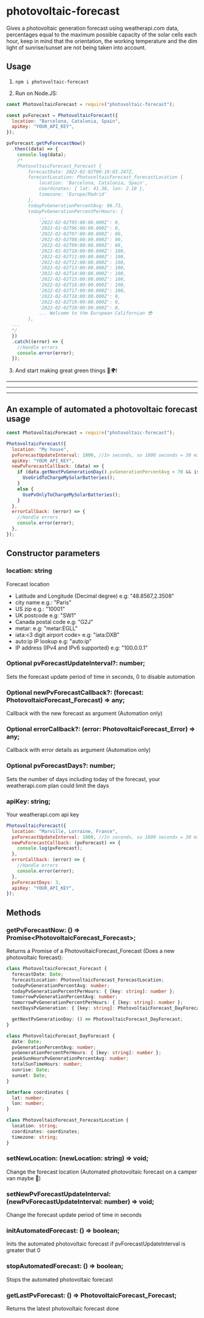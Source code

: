# photovoltaic-forecast

Gives a photovoltaic generation forecast using weatherapi.com data, percentages equal to the maximum possible capacity of the solar cells each hour, keep in mind that the orientation, the working temperature and the dim light of sunrise/sunset are not being taken into account.

## Usage

1. `npm i photovoltaic-forecast`

2. Run on Node.JS:

```javascript
const PhotovoltaicForecast = require("photovoltaic-forecast");

const pvForecast = PhotovoltaicForecast({
  location: "Barcelona, Catalonia, Spain",
  apiKey: "YOUR_API_KEY",
});

pvForecast.getPvForecastNow()
  .then((data) => {
    console.log(data);
    /*
    PhotovoltaicForecast_Forecast {
        forecastDate: 2022-02-02T00:19:03.247Z,
        forecastLocation: PhotovoltaicForecast_ForecastLocation {
            location: 'Barcelona, Catalonia, Spain',
            coordinates: { lat: 41.38, lon: 2.18 },
            timezone: 'Europe/Madrid'
        },
        todayPvGenerationPercentAvg: 96.73,
        todayPvGenerationPercentPerHours: {
            ...
            '2022-02-02T05:00:00.000Z': 0,
            '2022-02-02T06:00:00.000Z': 0,
            '2022-02-02T07:00:00.000Z': 86,
            '2022-02-02T08:00:00.000Z': 90,
            '2022-02-02T09:00:00.000Z': 88,
            '2022-02-02T10:00:00.000Z': 100,
            '2022-02-02T11:00:00.000Z': 100,
            '2022-02-02T12:00:00.000Z': 100,
            '2022-02-02T13:00:00.000Z': 100,
            '2022-02-02T14:00:00.000Z': 100,
            '2022-02-02T15:00:00.000Z': 100,
            '2022-02-02T16:00:00.000Z': 100,
            '2022-02-02T17:00:00.000Z': 100,
            '2022-02-02T18:00:00.000Z': 0,
            '2022-02-02T19:00:00.000Z': 0,
            '2022-02-02T20:00:00.000Z': 0,
            ... Welcome to the European Californian 😎
        },
  ...
  */
  })
  .catch((error) => {
    //Handle errors
    console.error(error);
  });
```

3. And start making great green things 🌱🌍!

---

---

---

## An example of automated a photovoltaic forecast usage

```javascript
const PhotovoltaicForecast = require("photovoltaic-forecast");

PhotovoltaicForecast({
  location: "My house",
  pvForecastUpdateInterval: 1800, //In seconds, so 1800 seconds = 30 minutes
  apiKey: "YOUR_API_KEY",
  newPvForecastCallback: (data) => {
    if (data.getNextPvGenerationDay().pvGenerationPercentAvg < 70 && isOffPeakHour()){
      UseGridToChargeMySolarBatteries();
    }
    else {
      UsePvOnlyToChargeMySolarBatteries();
    }
  },
  errorCallback: (error) => {
    //Handle errors
    console.error(error);
  },
});
```

## Constructor parameters

### location: string

Forecast location

- Latitude and Longitude (Decimal degree) e.g: "48.8567,2.3508"
- city name e.g.: "Paris"
- US zip e.g.: "10001"
- UK postcode e.g: "SW1"
- Canada postal code e.g: "G2J"
- metar:<metar code> e.g: "metar:EGLL"
- iata:<3 digit airport code> e.g: "iata:DXB"
- auto:ip IP lookup e.g: "auto:ip"
- IP address (IPv4 and IPv6 supported) e.g: "100.0.0.1"

### Optional pvForecastUpdateInterval?: number;

Sets the forecast update period of time in seconds, 0 to disable automation

### Optional newPvForecastCallback?: (forecast: PhotovoltaicForecast_Forecast) => any;

Callback with the new forecast as argument (Automation only)

### Optional errorCallback?: (error: PhotovoltaicForecast_Error) => any;

Callback with error details as argument (Automation only)

### Optional pvForecastDays?: number;

Sets the number of days including today of the forecast, your weatherapi.com plan could limit the days

### apiKey: string;

Your weatherapi.com api key

```javascript
PhotovoltaicForecast({
  location: "Marville, Lorraine, France",
  pvForecastUpdateInterval: 1800, //In seconds, so 1800 seconds = 30 minutes
  newPvForecastCallback: (pvForecast) => {
    console.log(pvForecast);
  },
  errorCallback: (error) => {
    //Handle errors
    console.error(error);
  },
  pvForecastDays: 3,
  apiKey: "YOUR_API_KEY",
});
```

## Methods

### getPvForecastNow: () => Promise<PhotovoltaicForecast_Forecast>;

Returns a Promise of a PhotovoltaicForecast_Forecast (Does a new photovoltaic forecast):

```typescript
class PhotovoltaicForecast_Forecast {
  forecastDate: Date;
  forecastLocation: PhotovoltaicForecast_ForecastLocation;
  todayPvGenerationPercentAvg: number;
  todayPvGenerationPercentPerHours: { [key: string]: number };
  tomorrowPvGenerationPercentAvg: number;
  tomorrowPvGenerationPercentPerHours: { [key: string]: number };
  nextDaysPvGeneration: { [key: string]: PhotovoltaicForecast_DayForecast };

  getNextPvGenerationDay: () => PhotovoltaicForecast_DayForecast;
}

class PhotovoltaicForecast_DayForecast {
  date: Date;
  pvGenerationPercentAvg: number;
  pvGenerationPercentPerHours: { [key: string]: number };
  peakSunHoursPvGenerationPercentAvg: number;
  totalSunTimeHours: number;
  sunrise: Date;
  sunset: Date;
}

interface coordinates {
  lat: number;
  lon: number;
}

class PhotovoltaicForecast_ForecastLocation {
  location: string;
  coordinates: coordinates;
  timezone: string;
}
```

### setNewLocation: (newLocation: string) => void;

Change the forecast location (Automated photovoltaic forecast on a camper van maybe 👀)

### setNewPvForecastUpdateInterval: (newPvForecastUpdateInterval: number) => void;

Change the forecast update period of time in seconds

### initAutomatedForecast: () => boolean;

Inits the automated photovoltaic forecast if pvForecastUpdateInterval is greater that 0

### stopAutomatedForecast: () => boolean;

Stops the automated photovoltaic forecast

### getLastPvForecast: () => PhotovoltaicForecast_Forecast;

Returns the latest photovoltaic forecast done
